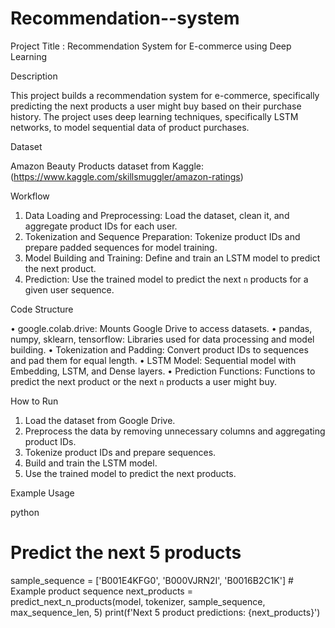 # Recommendation--system

Project Title : Recommendation System for E-commerce using Deep Learning

Description

This project builds a recommendation system for e-commerce, specifically predicting the next products a user might buy based on their purchase history. The project uses deep learning techniques, specifically LSTM networks, to model sequential data of product purchases.

Dataset

Amazon Beauty Products dataset  from Kaggle: (https://www.kaggle.com/skillsmuggler/amazon-ratings)

Workflow

1. Data Loading and Preprocessing: Load the dataset, clean it, and aggregate product IDs for each user.
2. Tokenization and Sequence Preparation: Tokenize product IDs and prepare padded sequences for model training.
3. Model Building and Training: Define and train an LSTM model to predict the next product.
4. Prediction: Use the trained model to predict the next `n` products for a given user sequence.

 Code Structure

•	google.colab.drive: Mounts Google Drive to access datasets.
•	pandas, numpy, sklearn, tensorflow: Libraries used for data processing and model building.
•	Tokenization and Padding: Convert product IDs to sequences and pad them for equal length.
•	LSTM Model: Sequential model with Embedding, LSTM, and Dense layers.
•	Prediction Functions: Functions to predict the next product or the next `n` products a user might buy.

How to Run

1. Load the dataset from Google Drive.
2. Preprocess the data by removing unnecessary columns and aggregating product IDs.
3. Tokenize product IDs and prepare sequences.
4. Build and train the LSTM model.
5. Use the trained model to predict the next products.

Example Usage

python
# Predict the next 5 products
sample_sequence = ['B001E4KFG0', 'B000VJRN2I', 'B0016B2C1K']  # Example product sequence
next_products = predict_next_n_products(model, tokenizer, sample_sequence, max_sequence_len, 5)
print(f'Next 5 product predictions: {next_products}')




